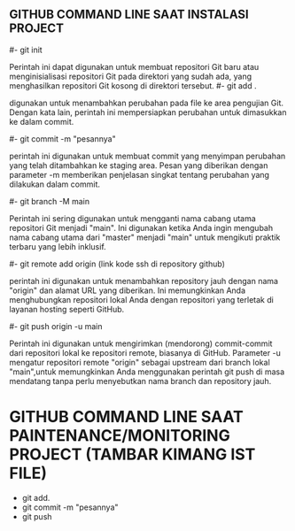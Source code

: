 ## GITHUB COMMAND LINE SAAT INSTALASI PROJECT

#- git init

Perintah ini dapat digunakan untuk membuat repositori Git baru atau menginisialisasi repositori Git pada direktori yang sudah ada, yang menghasilkan repositori Git kosong di direktori tersebut.
#- git add .

digunakan untuk menambahkan perubahan pada file ke area pengujian Git. Dengan kata lain, perintah ini mempersiapkan perubahan untuk dimasukkan ke dalam commit.

#- git commit -m "pesannya"

perintah ini digunakan untuk membuat commit yang menyimpan perubahan yang telah ditambahkan ke staging area. Pesan yang diberikan dengan parameter -m memberikan penjelasan singkat tentang perubahan yang dilakukan dalam commit.

#- git branch -M main

Perintah ini sering digunakan untuk mengganti nama cabang utama repositori Git menjadi "main". Ini digunakan ketika Anda ingin mengubah nama cabang utama dari "master" menjadi "main" untuk mengikuti praktik terbaru yang lebih inklusif.

#- git remote add origin (link kode ssh di repository github)

perintah ini digunakan untuk menambahkan repository jauh dengan nama "origin" dan alamat URL yang diberikan. Ini memungkinkan Anda menghubungkan repositori lokal Anda dengan repositori yang terletak di layanan hosting seperti GitHub.

#- git push origin -u main

Perintah ini digunakan untuk mengirimkan (mendorong) commit-commit dari repositori lokal ke repositori remote, biasanya di GitHub. Parameter -u mengatur repositori remote "origin" sebagai upstream dari branch lokal "main",untuk memungkinkan Anda menggunakan perintah git push di masa mendatang tanpa perlu menyebutkan nama branch dan repository jauh.

# GITHUB COMMAND LINE SAAT PAINTENANCE/MONITORING PROJECT (TAMBAR KIMANG IST FILE)

- git add.
- git commit -m "pesannya"
- git push